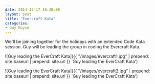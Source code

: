```yaml
---
date: 2014-12-17 18:30:00
layout: post
title: "Evercraft Kata"
categories:
- Guy Royse
---
```


We'll be joining together for the holidays with an extended Code Kata session. Guy will be leading the group in coding the Evercraft Kata.

![Guy leading the EverCraft Kata]({{ "/images/evercraft1.jpg" | prepend: site.baseurl | prepend: site.url }} 'Guy leading the EverCraft Kata')

![Guy leading the EverCraft Kata]({{ "/images/evercraft2.jpg" | prepend: site.baseurl | prepend: site.url }} 'Guy leading the EverCraft Kata')